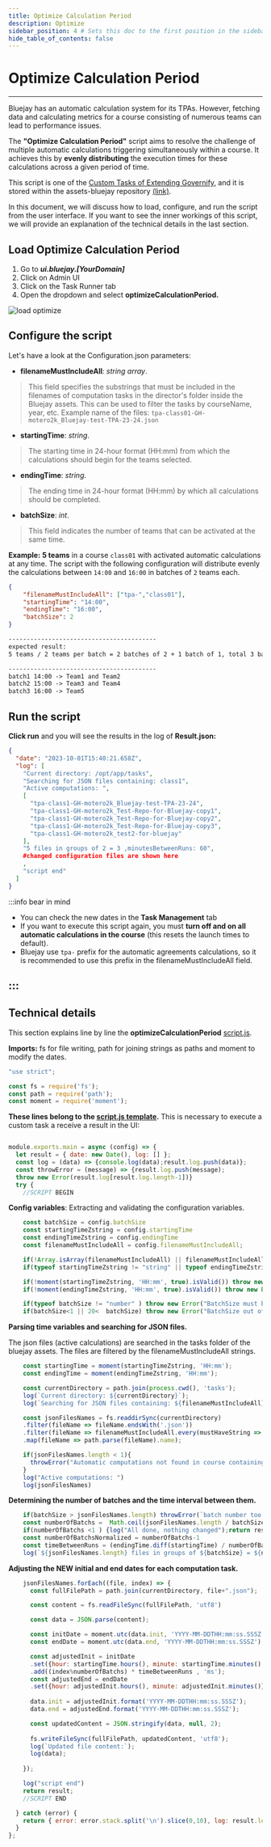 ```yaml
---
title: Optimize Calculation Period
description: Optimize
sidebar_position: 4 # Sets this doc to the first position in the sidebar
hide_table_of_contents: false
---
```


# Optimize Calculation Period

---
Bluejay has an automatic calculation system for its TPAs. However, fetching data and calculating metrics for a course consisting of numerous teams can lead to performance issues.


The **"Optimize Calculation Period"** script aims to resolve the challenge of multiple automatic calculations triggering simultaneously within a course.
It achieves this by **evenly distributing** the execution times for these calculations across a given period of time.

This script is one of the [Custom Tasks of Extending Governify](https://docs.governify.io/development/extending-governify/custom-tasks), and it is stored within the assets-bluejay repository [(link)](https://github.com/governify/assets-bluejay/blob/main/public/director/tasks/utils/optimizeCalculationPeriod/script.js).

In this document, we will discuss how to load, configure, and run the script from the user interface. If you want to see the inner workings of this script, we will provide an explanation of the technical details in the last section.

## Load Optimize Calculation Period
1. Go to  ***ui.bluejay.[YourDomain]*** 
2. Click on Admin UI
3. Click on the Task Runner tab
4. Open the dropdown and select **optimizeCalculationPeriod.**


![load optimize](/img/development/custom-tasks/optimize/load-optimize.png)

## Configure the script

Let's have a look at the Configuration.json parameters:

- **filenameMustIncludeAll**: *string array*.    
> This field specifies the substrings that must be included in the filenames of computation tasks in the director's folder inside the Bluejay assets. This can be used to filter the tasks by courseName, year, etc. Example name of the files: `tpa-class01-GH-motero2k_Bluejay-test-TPA-23-24.json`
- **startingTime**: *string*. 
> The starting time in 24-hour format (HH:mm) from which the calculations should begin for the teams selected.
- **endingTime**: *string*.
> The ending time in 24-hour format (HH:mm) by which all calculations should be completed.
- **batchSize**: *int*.
> This field indicates the number of teams that can be activated at the same time.




**Example:** **5 teams** in a course `class01` with activated automatic calculations at any time. The script with the following configuration will distribute evenly the calculations between `14:00` and `16:00` in batches of `2` teams each.
```json
{
    "filenameMustIncludeAll": ["tpa-","class01"],
    "startingTime": "14:00",
    "endingTime": "16:00",
    "batchSize": 2
}
```
```txt
-----------------------------------------
expected result:
5 teams / 2 teams per batch = 2 batches of 2 + 1 batch of 1, total 3 batches.

-----------------------------------------
batch1 14:00 -> Team1 and Team2
batch2 15:00 -> Team3 and Team4
batch3 16:00 -> Team5 
```


## Run the script
**Click run** and you will see the results in the log of **Result.json:** 


```json
{
  "date": "2023-10-01T15:40:21.658Z",
  "log": [
    "Current directory: /opt/app/tasks",
    "Searching for JSON files containing: class1",
    "Active computations: ",
    [
      "tpa-class1-GH-motero2k_Bluejay-test-TPA-23-24",
      "tpa-class1-GH-motero2k_Test-Repo-for-Bluejay-copy1",
      "tpa-class1-GH-motero2k_Test-Repo-for-Bluejay-copy2",
      "tpa-class1-GH-motero2k_Test-Repo-for-Bluejay-copy3",
      "tpa-class1-GH-motero2k_test2-for-bluejay"
    ],
    "5 files in groups of 2 = 3 ,minutesBetweenRuns: 60",
    #changed configuration files are shown here
    ,
    "script end"
  ]
}
```

:::info bear in mind
- You can check the new dates in the **Task Management** tab
- If you want to execute this script again, you must **turn off and on all automatic calculations in the course** (this resets the launch times to default).
- Bluejay use `tpa-` prefix for the automatic agreements calculations, so it is recommended to use this prefix in the filenameMustIncludeAll field.

:::
---

## Technical details

This section explains line by line the **optimizeCalculationPeriod** [script.js](https://github.com/governify/assets-bluejay/blob/main/public/director/tasks/utils/optimizeCalculationPeriod/script.js).

**Imports:** fs for file writing, path for joining strings as paths and moment to modify the dates.
```js showLineNumbers
"use strict";

const fs = require('fs');
const path = require('path');
const moment = require('moment');
```
**These lines belong to the [script.js template](https://github.com/governify/assets-bluejay/blob/main/public/director/tasks/examples/template/script.js).** This is necessary to execute a custom task a receive a result in the UI:
```js showLineNumbers

module.exports.main = async (config) => {
  let result = { date: new Date(), log: [] };
  const log = (data) => {console.log(data);result.log.push(data)};
  const throwError = (message) => {result.log.push(message); 
  throw new Error(result.log[result.log.length-1])}
  try {
    //SCRIPT BEGIN
```
**Config variables**: Extracting and validating the configuration variables.
```js showLineNumbers
    const batchSize = config.batchSize
    const startingTimeZstring = config.startingTime
    const endingTimeZstring = config.endingTime
    const filenameMustIncludeAll = config.filenameMustIncludeAll;

    if(!Array.isArray(filenameMustIncludeAll) || filenameMustIncludeAll.length < 1) throw new Error("filenameMustInclude must be a string array")
    if(typeof startingTimeZstring != "string" || typeof endingTimeZstring != "string") throw new Error("startingTime and endingTime must be strings")

    if(!moment(startingTimeZstring, 'HH:mm', true).isValid()) throw new Error("startingTime is not a valid time in 24h format (HH:mm)")
    if(!moment(endingTimeZstring, 'HH:mm', true).isValid()) throw new Error("endingTime is not a valid time in 24h format (HH:mm)")

    if(typeof batchSize != "number" ) throw new Error("BatchSize must be number")
    if(batchSize<1 || 20<  batchSize) throw new Error("BatchSize out of bounds [0,20]")
```
**Parsing time variables and searching for JSON files.**

The json files (active calculations) are searched in the tasks folder of the bluejay assets. The files are filtered by the filenameMustIncludeAll strings.

```js showLineNumbers
    const startingTime = moment(startingTimeZstring, 'HH:mm');
    const endingTime = moment(endingTimeZstring, 'HH:mm');

    const currentDirectory = path.join(process.cwd(), 'tasks');
    log(`Current directory: ${currentDirectory}`);
    log(`Searching for JSON files containing: ${filenameMustIncludeAll}`);

    const jsonFilesNames = fs.readdirSync(currentDirectory)
    .filter(fileName => fileName.endsWith('.json')) 
    .filter(fileName => filenameMustIncludeAll.every(mustHaveString => fileName.includes(mustHaveString)))
    .map(fileName => path.parse(fileName).name);

    if(jsonFilesNames.length < 1){
      throwError("Automatic computations not found in course containing "+ filenameMustIncludeAll)
    }
    log("Active computations: ")
    log(jsonFilesNames)
```
**Determining the number of batches and the time interval between them.**
```js showLineNumbers
    if(batchSize > jsonFilesNames.length) throwError(`batch number too big (${batchSize}) for ${jsonFilesNames.length} groups`)
    const numberOfBatchs =  Math.ceil(jsonFilesNames.length / batchSize)
    if(numberOfBatchs <1 ) {log("All done, nothing changed");return result}
    const numberOfBatchsNormalized = numberOfBatchs-1
    const timeBetweenRuns = (endingTime.diff(startingTime) / numberOfBatchsNormalized);
    log(`${jsonFilesNames.length} files in groups of ${batchSize} = ${numberOfBatchs} ,minutesBetweenRuns: ${timeBetweenRuns/60000} minutes`)
```
**Adjusting the NEW initial and end dates for each computation task.**
```js showLineNumbers
    jsonFilesNames.forEach((file, index) => {
      const fullFilePath = path.join(currentDirectory, file+".json");

      const content = fs.readFileSync(fullFilePath, 'utf8') 

      const data = JSON.parse(content);

      const initDate = moment.utc(data.init, 'YYYY-MM-DDTHH:mm:ss.SSSZ');
      const endDate = moment.utc(data.end, 'YYYY-MM-DDTHH:mm:ss.SSSZ');

      const adjustedInit = initDate
      .set({hour: startingTime.hours(), minute: startingTime.minutes(), second:0, milisecond:0}) 
      .add((index%numberOfBatchs) * timeBetweenRuns , 'ms');
      const adjustedEnd = endDate
      .set({hour: adjustedInit.hours(), minute: adjustedInit.minutes()})
      
      data.init = adjustedInit.format('YYYY-MM-DDTHH:mm:ss.SSSZ');
      data.end = adjustedEnd.format('YYYY-MM-DDTHH:mm:ss.SSSZ');

      const updatedContent = JSON.stringify(data, null, 2);
      
      fs.writeFileSync(fullFilePath, updatedContent, 'utf8');
      log(`Updated file content:`);
      log(data);
      
    });

    log("script end")
    return result;
    //SCRIPT END

  } catch (error) {
    return { error: error.stack.split('\n').slice(0,10), log: result.log };
  }
};
```